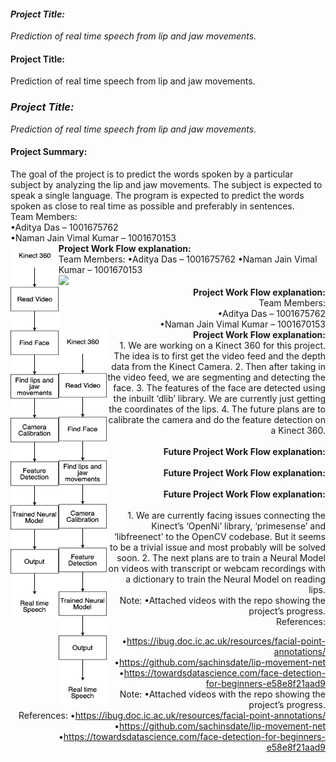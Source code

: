 
<i><h4><b>Project Title:</b></h4>Prediction of real time speech from lip and jaw movements.</i>

<h4><b>Project Title:</b></h4>Prediction of real time speech from lip and jaw movements.
<i><h3><b>Project Title:</b></h3>Prediction of real time speech from lip and jaw movements.</i>
<h4>Project Summary:</h4>
The goal of the project is to predict the words spoken by a particular subject by analyzing the lip and jaw
movements. The subject is expected to speak a single language. The program is expected to predict the
words
spoken as close to real time as possible and preferably in sentences.
<br>
Team Members:<br>
•Aditya Das – 1001675762<br>
•Naman Jain Vimal Kumar – 1001670153
<br>
<img src="https://github.com/adityadas8888/Predict-lip-movements/blob/master/images/flow.png" align='left' height=600px>
<b>Project Work Flow explanation:</b>
<br>
Team Members:
•Aditya Das – 1001675762
•Naman Jain Vimal Kumar – 1001670153
<div align="center">
<div align="left"> <img src="https://github.com/adityadas8888/PredictMovieSuccess/tree/master/images/flow.png"</div>
<div align="right"> <b>Project Work Flow explanation:</b>
<br>
Team Members:<br>
•Aditya Das – 1001675762<br>
•Naman Jain Vimal Kumar – 1001670153
<br>
<img src="https://github.com/adityadas8888/Predict-lip-movements/blob/master/images/flow.png" align='left' height=600px>
<b>Project Work Flow explanation:</b>
<br>
1. We are working on a Kinect 360 for this project. The idea is to first get the
video feed and the depth data from the Kinect Camera.
2. Then after taking in the video feed, we are segmenting and detecting the
face.
3. The features of the face are detected using the inbuilt ‘dlib’ library. We are
currently just getting the coordinates of the lips.
4. The future plans are to calibrate the camera and do the feature detection on
a Kinect 360.
<br>
 <br>
<b>Future Project Work Flow explanation:</b>
<br>
<br>
<b>Future Project Work Flow explanation:</b>
 <br>
 <br>
<b>Future Project Work Flow explanation:</b>
<br>
<br>
1. We are currently facing issues connecting the Kinect’s ‘OpenNi’ library,
‘primesense’ and ‘libfreenect’ to the OpenCV codebase. But it seems to be a
trivial issue and most probably will be solved soon.
2. The next plans are to train a Neural Model on videos with transcript or
webcam recordings with a dictionary to train the Neural Model on reading
lips.
 <br>
Note:
•Attached videos with the repo showing the project’s progress.
<br>
References:

•https://ibug.doc.ic.ac.uk/resources/facial-point-annotations/<br>
•https://github.com/sachinsdate/lip-movement-net<br>
•https://towardsdatascience.com/face-detection-for-beginners-e58e8f21aad9
 <br>
Note:
•Attached videos with the repo showing the project’s progress.
<br>
References:
•https://ibug.doc.ic.ac.uk/resources/facial-point-annotations/
•https://github.com/sachinsdate/lip-movement-net
•https://towardsdatascience.com/face-detection-for-beginners-e58e8f21aad9
